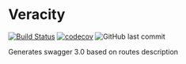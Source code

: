 # Veracity
[![Build Status](https://travis-ci.org/kissarat/veracity.svg?branch=master)](https://travis-ci.org/kissarat/veracity)
[![codecov](https://codecov.io/gh/kissarat/veracity/branch/master/graph/badge.svg)](https://codecov.io/gh/kissarat/veracity)
![GitHub last commit](https://img.shields.io/github/last-commit/kissarat/veracity)

Generates swagger 3.0 based on routes description
